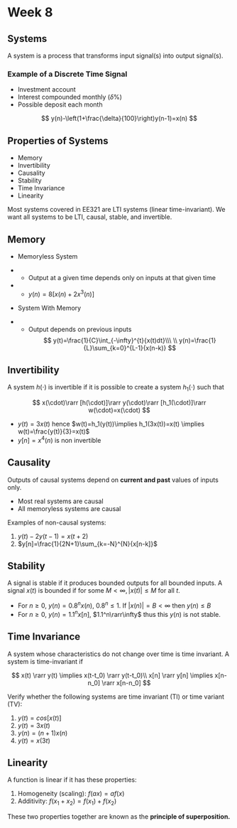 # Week 8

## Systems

A system is a process that transforms input signal(s) into output signal(s).

### Example of a Discrete Time Signal

- Investment account
- Interest compounded monthly ($\delta$%)
- Possible deposit each month

$$
y(n)-\left(1+\frac{\delta}{100}\right)y(n-1)=x(n)
$$

## Properties of Systems

- Memory
- Invertibility
- Causality
- Stability
- Time Invariance
- Linearity

Most systems covered in EE321 are LTI systems (linear time-invariant). We want all systems to be LTI, causal, stable, and invertible.

## Memory

- Memoryless System
- - Output at a given time depends only on inputs at that given time
- - $y(n) = 8[x(n)+2x^3(n)]$

- System With Memory
- - Output depends on previous inputs
$$
y(t)=\frac{1}{C}\int_{-\infty}^{t}{x(t)dt}\\\ \\
y(n)=\frac{1}{L}\sum_{k=0}^{L-1}{x(n-k)}
$$

## Invertibility

A system $h(\cdot)$ is invertible if it is possible to create a system $h_1(\cdot)$ such that

$$
x(\cdot)\rarr [h(\cdot)]\rarr y(\cdot)\rarr [h_1(\cdot)]\rarr w(\cdot)=x(\cdot)
$$

- $y(t)=3x(t)$ hence $w(t)=h_1(y(t))\implies h_1(3x(t))=x(t) \implies w(t)=\frac{y(t)}{3}=x(t)$
- $y[n]=x^4(n)$ is non invertible

## Causality

Outputs of causal systems depend on **current and past** values of inputs only.
- Most real systems are causal
- All memoryless systems are causal

Examples of non-causal systems:

1. $y(t)-2y(t-1)=x(t+2)$
2. $y[n]=\frac{1}{2N+1}\sum_{k=-N}^{N}{x[n-k]}$

## Stability

A signal is stable if it produces bounded outputs for all bounded inputs. A signal $x(t)$ is bounded if for some $M\lt\infty, |x(t)|\leq M$ for all $t$.

- For $n\geq 0$, $y(n)=0.8^nx(n)$, $0.8^n \leq 1$. If $|x(n)|=B<\infty$ then $y(n)\leq B$
- For $n\geq 0$, $y(n)=1.1^nx[n]$, $1.1^n\rarr\infty$ thus this $y(n)$ is not stable.

## Time Invariance

A system whose characteristics do not change over time is time invariant. A system is time-invariant if

$$
x(t) \rarr y(t) \implies x(t-t_0) \rarr y(t-t_0)\\
x[n] \rarr y[n] \implies x[n-n_0] \rarr x[n-n_0]
$$

Verify whether the following systems are time invariant (TI) or time variant (TV):

1. $y(t)=cos[x(t)]$ 
2. $y(t)=3x(t)$
3. $y(n)=(n+1)x(n)$
4. $y(t)=x(3t)$

## Linearity

A function is linear if it has these properties:

1. Homogeneity (scaling): $f(ax)=af(x)$
2. Additivity: $f(x_1+x_2)=f(x_1)+f(x_2)$

These two properties together are known as the **principle of superposition.**